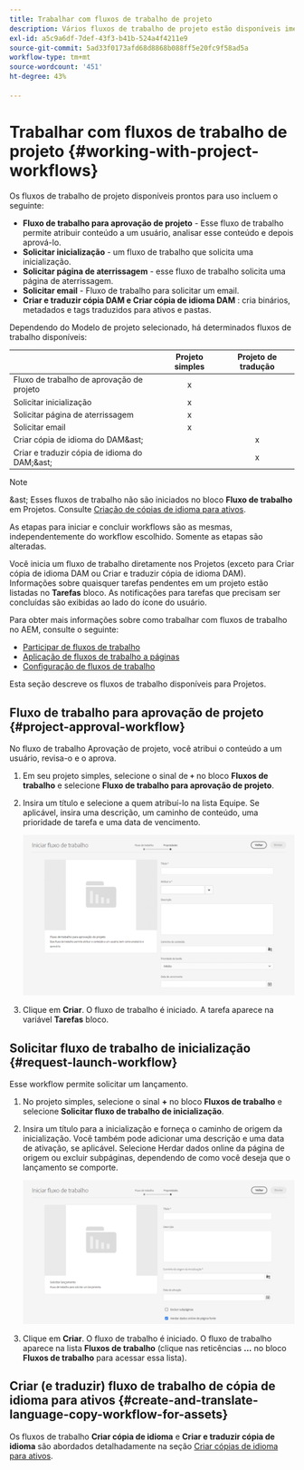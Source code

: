 ```yaml
---
title: Trabalhar com fluxos de trabalho de projeto
description: Vários fluxos de trabalho de projeto estão disponíveis imediatamente.
exl-id: a5c9a6df-7def-43f3-b41b-524a4f4211e9
source-git-commit: 5ad33f0173afd68d8868b088ff5e20fc9f58ad5a
workflow-type: tm+mt
source-wordcount: '451'
ht-degree: 43%

---
```


# Trabalhar com fluxos de trabalho de projeto {#working-with-project-workflows}

Os fluxos de trabalho de projeto disponíveis prontos para uso incluem o seguinte:

* **Fluxo de trabalho para aprovação de projeto** - Esse fluxo de trabalho permite atribuir conteúdo a um usuário, analisar esse conteúdo e depois aprová-lo.
* **Solicitar inicialização** - um fluxo de trabalho que solicita uma inicialização.
* **Solicitar página de aterrissagem** - esse fluxo de trabalho solicita uma página de aterrissagem.
* **Solicitar email** - Fluxo de trabalho para solicitar um email.
* **Criar e traduzir cópia DAM e Criar cópia de idioma DAM** : cria binários, metadados e tags traduzidos para ativos e pastas.

Dependendo do Modelo de projeto selecionado, há determinados fluxos de trabalho disponíveis:

|   | **Projeto simples** | **Projeto de tradução** |
|---|:-:|:-:|
| Fluxo de trabalho de aprovação de projeto | x |  |
| Solicitar inicialização | x |  |
| Solicitar página de aterrissagem | x |  |
| Solicitar email | x | |
| Criar cópia de idioma do DAM&amp;ast; |  | x |
| Criar e traduzir cópia de idioma do DAM;&amp;ast; |   | x |

>[!NOTE]
>
>&amp;ast; Esses fluxos de trabalho não são iniciados no bloco **Fluxo de trabalho** em Projetos. Consulte [Criação de cópias de idioma para ativos](/help/sites-cloud/administering/translation/managing-projects.md).

As etapas para iniciar e concluir workflows são as mesmas, independentemente do workflow escolhido. Somente as etapas são alteradas.

Você inicia um fluxo de trabalho diretamente nos Projetos (exceto para Criar cópia de idioma DAM ou Criar e traduzir cópia de idioma DAM). Informações sobre quaisquer tarefas pendentes em um projeto estão listadas no **Tarefas** bloco. As notificações para tarefas que precisam ser concluídas são exibidas ao lado do ícone do usuário.

Para obter mais informações sobre como trabalhar com fluxos de trabalho no AEM, consulte o seguinte:

* [Participar de fluxos de trabalho](/help/sites-cloud/authoring/workflows/participating.md)
* [Aplicação de fluxos de trabalho a páginas](/help/sites-cloud/authoring/workflows/applying.md)
* [Configuração de fluxos de trabalho](/help/sites-cloud/administering/workflows-administering.md)

Esta seção descreve os fluxos de trabalho disponíveis para Projetos.

## Fluxo de trabalho para aprovação de projeto {#project-approval-workflow}

No fluxo de trabalho Aprovação de projeto, você atribui o conteúdo a um usuário, revisa-o e o aprova.

1. Em seu projeto simples, selecione o sinal de **`+`** no bloco **Fluxos de trabalho** e selecione **Fluxo de trabalho para aprovação de projeto**.
1. Insira um título e selecione a quem atribuí-lo na lista Equipe. Se aplicável, insira uma descrição, um caminho de conteúdo, uma prioridade de tarefa e uma data de vencimento.

   ![Solicitar aprovação](/help/sites-cloud/authoring/assets/projects-approval.png)

1. Clique em **Criar**. O fluxo de trabalho é iniciado. A tarefa aparece na variável **Tarefas** bloco.

## Solicitar fluxo de trabalho de inicialização {#request-launch-workflow}

Esse workflow permite solicitar um lançamento.

1. No projeto simples, selecione o sinal **+** no bloco **Fluxos de trabalho** e selecione **Solicitar fluxo de trabalho de inicialização**.
1. Insira um título para a inicialização e forneça o caminho de origem da inicialização. Você também pode adicionar uma descrição e uma data de ativação, se aplicável. Selecione Herdar dados online da página de origem ou excluir subpáginas, dependendo de como você deseja que o lançamento se comporte.

   ![Solicitar inicialização](/help/sites-cloud/authoring/assets/projects-request-launch.png)

1. Clique em **Criar**. O fluxo de trabalho é iniciado. O fluxo de trabalho aparece na lista **Fluxos de trabalho** (clique nas reticências **...** no bloco **Fluxos de trabalho** para acessar essa lista).

## Criar (e traduzir) fluxo de trabalho de cópia de idioma para ativos {#create-and-translate-language-copy-workflow-for-assets}

Os fluxos de trabalho **Criar cópia de idioma** e **Criar e traduzir cópia de idioma** são abordados detalhadamente na seção [Criar cópias de idioma para ativos](/help/assets/translate-assets.md).

